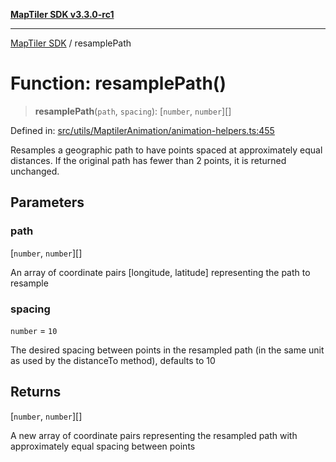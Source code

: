[**MapTiler SDK v3.3.0-rc1**](../README.md)

***

[MapTiler SDK](../README.md) / resamplePath

# Function: resamplePath()

> **resamplePath**(`path`, `spacing`): \[`number`, `number`\][]

Defined in: [src/utils/MaptilerAnimation/animation-helpers.ts:455](https://github.com/maptiler/maptiler-sdk-js/blob/d9cb958ebf063ecde2f6f583eb172e5a83460e6a/src/utils/MaptilerAnimation/animation-helpers.ts#L455)

Resamples a geographic path to have points spaced at approximately equal distances.
If the original path has fewer than 2 points, it is returned unchanged.

## Parameters

### path

\[`number`, `number`\][]

An array of coordinate pairs [longitude, latitude] representing the path to resample

### spacing

`number` = `10`

The desired spacing between points in the resampled path (in the same unit as used by the distanceTo method), defaults to 10

## Returns

\[`number`, `number`\][]

A new array of coordinate pairs representing the resampled path with approximately equal spacing between points
